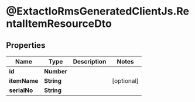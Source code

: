 # @ExtactIoRmsGeneratedClientJs.RentalItemResourceDto

## Properties

Name | Type | Description | Notes
------------ | ------------- | ------------- | -------------
**id** | **Number** |  | 
**itemName** | **String** |  | [optional] 
**serialNo** | **String** |  | 



